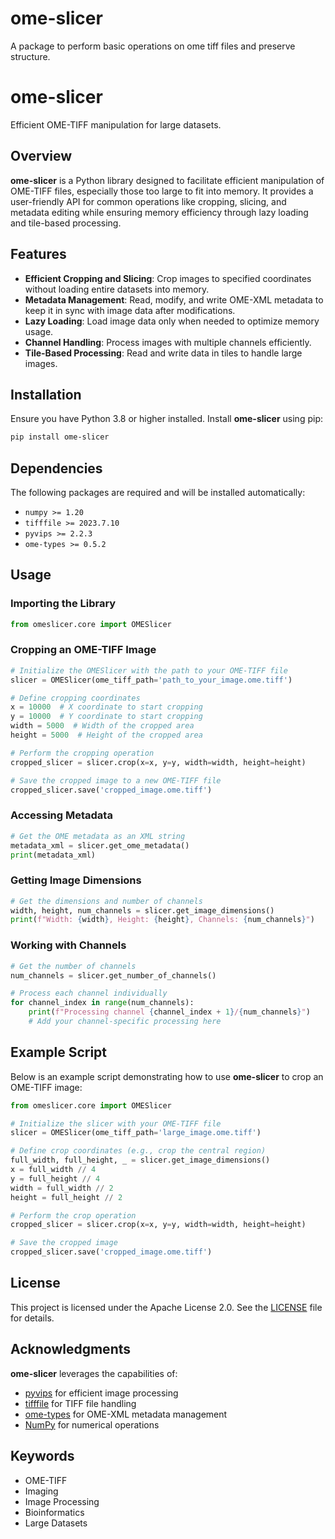 # ome-slicer
A package to perform basic operations on ome tiff files and preserve structure.


# ome-slicer

Efficient OME-TIFF manipulation for large datasets.

## Overview

**ome-slicer** is a Python library designed to facilitate efficient manipulation of OME-TIFF files, especially those too large to fit into memory. It provides a user-friendly API for common operations like cropping, slicing, and metadata editing while ensuring memory efficiency through lazy loading and tile-based processing.

## Features

- **Efficient Cropping and Slicing**: Crop images to specified coordinates without loading entire datasets into memory.
- **Metadata Management**: Read, modify, and write OME-XML metadata to keep it in sync with image data after modifications.
- **Lazy Loading**: Load image data only when needed to optimize memory usage.
- **Channel Handling**: Process images with multiple channels efficiently.
- **Tile-Based Processing**: Read and write data in tiles to handle large images.

## Installation

Ensure you have Python 3.8 or higher installed. Install **ome-slicer** using pip:

```bash
pip install ome-slicer
```

## Dependencies

The following packages are required and will be installed automatically:

- `numpy >= 1.20`
- `tifffile >= 2023.7.10`
- `pyvips >= 2.2.3`
- `ome-types >= 0.5.2`

## Usage

### Importing the Library

```python
from omeslicer.core import OMESlicer
```

### Cropping an OME-TIFF Image

```python
# Initialize the OMESlicer with the path to your OME-TIFF file
slicer = OMESlicer(ome_tiff_path='path_to_your_image.ome.tiff')

# Define cropping coordinates
x = 10000  # X coordinate to start cropping
y = 10000  # Y coordinate to start cropping
width = 5000  # Width of the cropped area
height = 5000  # Height of the cropped area

# Perform the cropping operation
cropped_slicer = slicer.crop(x=x, y=y, width=width, height=height)

# Save the cropped image to a new OME-TIFF file
cropped_slicer.save('cropped_image.ome.tiff')
```

### Accessing Metadata

```python
# Get the OME metadata as an XML string
metadata_xml = slicer.get_ome_metadata()
print(metadata_xml)
```

### Getting Image Dimensions

```python
# Get the dimensions and number of channels
width, height, num_channels = slicer.get_image_dimensions()
print(f"Width: {width}, Height: {height}, Channels: {num_channels}")
```

### Working with Channels

```python
# Get the number of channels
num_channels = slicer.get_number_of_channels()

# Process each channel individually
for channel_index in range(num_channels):
    print(f"Processing channel {channel_index + 1}/{num_channels}")
    # Add your channel-specific processing here
```

## Example Script

Below is an example script demonstrating how to use **ome-slicer** to crop an OME-TIFF image:

```python
from omeslicer.core import OMESlicer

# Initialize the slicer with your OME-TIFF file
slicer = OMESlicer(ome_tiff_path='large_image.ome.tiff')

# Define crop coordinates (e.g., crop the central region)
full_width, full_height, _ = slicer.get_image_dimensions()
x = full_width // 4
y = full_height // 4
width = full_width // 2
height = full_height // 2

# Perform the crop operation
cropped_slicer = slicer.crop(x=x, y=y, width=width, height=height)

# Save the cropped image
cropped_slicer.save('cropped_image.ome.tiff')
```

## License

This project is licensed under the Apache License 2.0. See the [LICENSE](LICENSE) file for details.

## Acknowledgments

**ome-slicer** leverages the capabilities of:

- [pyvips](https://pypi.org/project/pyvips/) for efficient image processing
- [tifffile](https://pypi.org/project/tifffile/) for TIFF file handling
- [ome-types](https://pypi.org/project/ome-types/) for OME-XML metadata management
- [NumPy](https://numpy.org/) for numerical operations

## Keywords

- OME-TIFF
- Imaging
- Image Processing
- Bioinformatics
- Large Datasets
